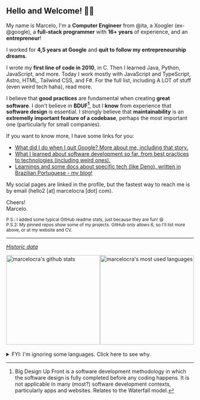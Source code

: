 ## Hello and Welcome! 👋🏽

My name is Marcelo, I'm a **Computer Engineer** from @ita, a Xoogler (ex-@google), a **full-stack programmer** with **16<!-- (curr_year - 2010 + 1) -->+ years** of experience, and an **entrepreneur**!

I worked for **4,5 years at Google** and **quit to follow my entrepreneurship dreams**.

I wrote my **first line of code in 2010**, in C. Then I learned Java, Python, JavaScript, and more. Today I work mostly with JavaScript and TypeScript, Astro, HTML, Tailwind CSS, and F#. For the full list, including A LOT of stuff (even weird tech haha), read more.

I believe that **good practices** are fundamental when creating **great software**. I don't believe in **BDUF[^bduf]**, but I **know** from experience that **software design** is essential. I strongly believe that **maintainability** is an **extremelly important feature of a codebase**, perhaps the most important one (particularly for small companies).

If you want to know more, I have some links for you:

- <a href="https://bit.ly/40PMqDO" target="_blank">What did I do when I quit Google? More about me, including that story.</a>
- <a href="https://bit.ly/40PVYPg" target="_blank">What I learned about software development so far, from best practices to technologies (including weird ones).</a>
- <a href="https://bit.ly/3QcYY3g" target="_blank">Learnings and some docs about specific tech (like Deno), written in Brazilian Portuguese - my blog!</a>
<!-- - <a href="" target="_blank"></a> -->

My social pages are linked in the profile, but the fastest way to reach me is by email (hello2 [at] marcelocra [dot] com).

Cheers!\
Marcelo.

<small>P.S.: I added some typical GitHub readme stats, just because they are fun! 😆️</small>\
<small>P.S.2: My pinned repos show some of my projects. GitHub only allows 6, so I'll list more above, or at my website and CV.</small>

[^bduf]: Big Design Up Front is a software development methodology in which the software design is fully completed before any coding happens. It is not applicable in many (most?) software development contexts, particularly apps and websites. Relates to the Waterfall model.

---

_<a href="https://github.com/marcelocra/marcelocra/blob/master/details.md#github-stats-history-" target="_blank">Historic data</a>_

<!-- ----- 80 columns reference ----------------------------------------------------- -->

<!-- ![Most used languages](https://github-readme-stats.vercel.app/api/top-langs/?username=marcelocra&text_color=000&title_color=000&bg_color=45,e96443,904e95&hide_border=true&layout=compact&hide=Python,Java,html,CSS,C,Shell,PowerShell,Vim%20Script,Dockerfile&langs_count=10) -->

<!-- ![Most used languages](https://github-readme-stats.vercel.app/api/top-langs/?username=marcelocra&theme=dark&hide_border=true&layout=compact&hide=Python,Java,html,CSS,C,Shell,PowerShell,Vim%20Script,Dockerfile&langs_count=10) -->

<div style="display: flex; align-items: center; height: 240px;">
  <img style="height: 100%" src="https://github-readme-stats.vercel.app/api?username=marcelocra&show_icons=true&include_all_commits=true&theme=tokyonight&hide_border=true" alt="marcelocra's github stats" />
  <img  style="height: 100%" src="https://github-readme-stats.vercel.app/api/top-langs/?username=marcelocra&layout=compact&theme=tokyonight&hide_border=true&hide=Python,Java,html,CSS,C,Shell,PowerShell,Vim%20Script,Dockerfile,SCSS&langs_count=8"  alt="marcelocra's most used languages" />
</div>

<br />

<details>
<summary>FYI: I'm ignoring some languages. Click here to see why.</summary>
<br />

1. They are not languages: HTML, CSS, Dockerfile, <small>Vimscript and Shell (haha)</small>.
1. I haven't used them meaningfully for a long time now: Python, Java, C, C++.
1. I use them mostly as "glue" and not to write real programs: Shell (mostly Bash), PowerShell, Vimscript.

<details>
<summary>If you want to see the default list, click here.</summary>
<br />
<img style="width: 40%" src="https://github-readme-stats.vercel.app/api/top-langs/?username=marcelocra&layout=compact&langs_count=12" />
</details>

</details>
